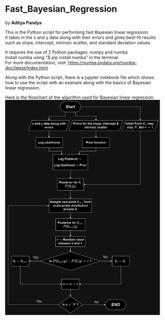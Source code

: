 # Fast_Bayesian_Regression

by **Aditya Pandya**

This is the Python script for performing fast Bayesian linear regression.<br />
It takes in the x and y data along with their errors and gives best-fit results such as slope, intercept, intrinsic scatter, and standard deviation values.

It requires the use of 2 Python packages: numpy and numba <br />
Install numba using "$ pip install numba" in the terminal. <br />
For more documentation, visit: https://numba.pydata.org/numba-doc/latest/index.html

Along with the Python script, there is a jupyter notebook file which shows how to use the script with an example along with the basics of Bayesian linear regression.

Here is the flowchart of the algorithm used for Bayesian linear regression:
![Flowchart][def]

[def]: Images/flowchart_2.png
